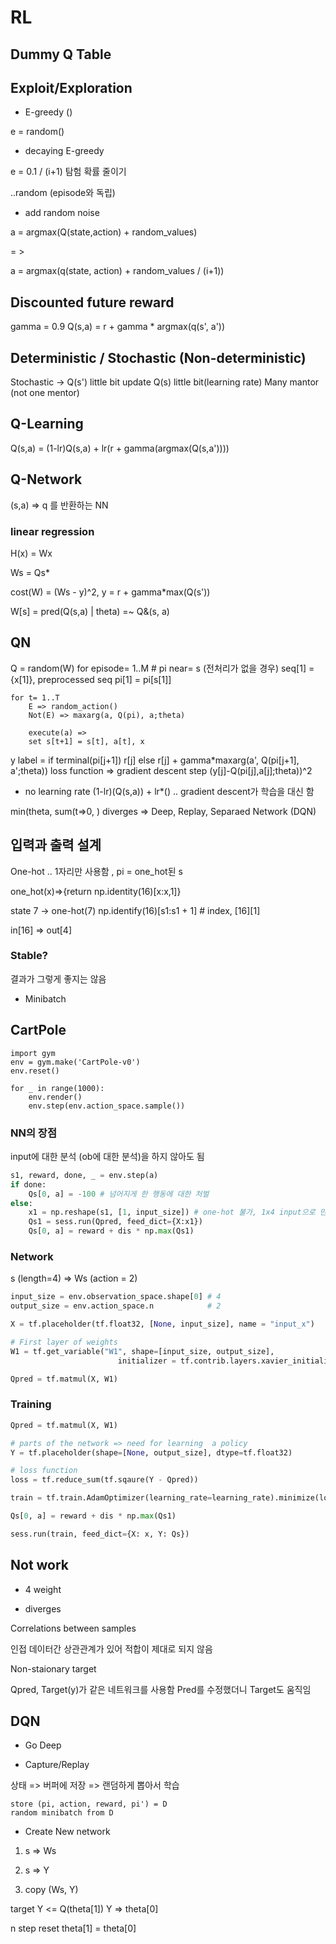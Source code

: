 # RL

## Dummy Q Table

## Exploit/Exploration

* E-greedy ()

e = random()

* decaying E-greedy

e = 0.1 / (i+1)
탐험 확률 줄이기

..random (episode와 독립)

* add random noise

a = argmax(Q(state,action) + random_values)

= >

a = argmax(q(state, action) + random_values / (i+1))

## Discounted future reward

gamma = 0.9
Q(s,a) = r + gamma * argmax(q(s', a'))

## Deterministic / Stochastic (Non-deterministic)

Stochastic ->
Q(s') little bit
update Q(s) little bit(learning rate)
Many mantor (not one mentor)

## Q-Learning

Q(s,a) = (1-lr)Q(s,a) + lr(r + gamma(argmax(Q(s,a'))))

## Q-Network

(s,a) => q
를 반환하는 NN

### linear regression

H(x) = Wx

Ws = Qs*

cost(W) = (Ws - y)^2, y = r + gamma*max(Q(s'))


W[s] = pred(Q(s,a) | theta) =~ Q&(s, a)

## QN

Q = random(W)
for episode= 1..M
    # pi near= s (전처리가 없을 경우)
    seq[1] = {x[1]}, preprocessed seq pi[1] = pi[s[1]]
    
    for t= 1..T
        E => random_action()
        Not(E) => maxarg(a, Q(pi), a;theta)

        execute(a) => 
        set s[t+1] = s[t], a[t], x

y label = if terminal(pi[j+1]) r[j] else r[j] + gamma*maxarg(a', Q(pi[j+1], a';theta))
loss function => gradient descent step
(y[j]-Q(pi[j],a[j];theta))^2

* no learning rate (1-lr)(Q(s,a)) + lr*()
.. gradient descent가 학습을 대신 함

min(theta, sum(t=>0, )
diverges => Deep, Replay, Separaed Network (DQN)

## 입력과 출력 설계

One-hot .. 1자리만 사용함 , pi = one_hot된 s

one_hot(x)=>{return np.identity(16)[x:x,1]}

state 7 -> one-hot(7)
np.identify(16)[s1:s1 + 1] # index, [16][1]

in[16] => out[4]

### Stable?

결과가 그렇게 좋지는 않음

* Minibatch

## CartPole

```
import gym
env = gym.make('CartPole-v0')
env.reset()

for _ in range(1000):
    env.render()
    env.step(env.action_space.sample())
```

### NN의 장점

input에 대한 분석 (ob에 대한 분석)을 하지 않아도 됨

```py
s1, reward, done, _ = env.step(a)
if done:
    Qs[0, a] = -100 # 넘어지게 한 행동에 대한 처벌
else:
    x1 = np.reshape(s1, [1, input_size]) # one-hot 불가, 1x4 input으로 만들어줌
    Qs1 = sess.run(Qpred, feed_dict={X:x1})
    Qs[0, a] = reward + dis * np.max(Qs1)
```


### Network

s (length=4) => Ws (action = 2)

```py
input_size = env.observation_space.shape[0] # 4
output_size = env.action_space.n            # 2

X = tf.placeholder(tf.float32, [None, input_size], name = "input_x")

# First layer of weights
W1 = tf.get_variable("W1", shape=[input_size, output_size], 
                        initializer = tf.contrib.layers.xavier_initializer())

Qpred = tf.matmul(X, W1)
```

### Training

```py
Qpred = tf.matmul(X, W1)

# parts of the network => need for learning  a policy
Y = tf.placeholder(shape=[None, output_size], dtype=tf.float32)

# loss function
loss = tf.reduce_sum(tf.sqaure(Y - Qpred))

train = tf.train.AdamOptimizer(learning_rate=learning_rate).minimize(loss)
```

```py
Qs[0, a] = reward + dis * np.max(Qs1)

sess.run(train, feed_dict={X: x, Y: Qs})
```

## Not work

* 4 weight

* diverges

Correlations between samples

인접 데이터간 상관관계가 있어 적합이 제대로 되지 않음

Non-staionary target

Qpred, Target(y)가 같은 네트워크를 사용함
Pred를 수정했더니 Target도 움직임

## DQN

* Go Deep

* Capture/Replay

상태 => 버퍼에 저장 => 랜덤하게 뽑아서 학습

```
store (pi, action, reward, pi') = D
random minibatch from D
```

* Create New network

1) s => Ws
2) s => Y

3) copy (Ws, Y)

target Y <= Q(theta[1])
Y => theta[0]

n step reset theta[1] = theta[0]
